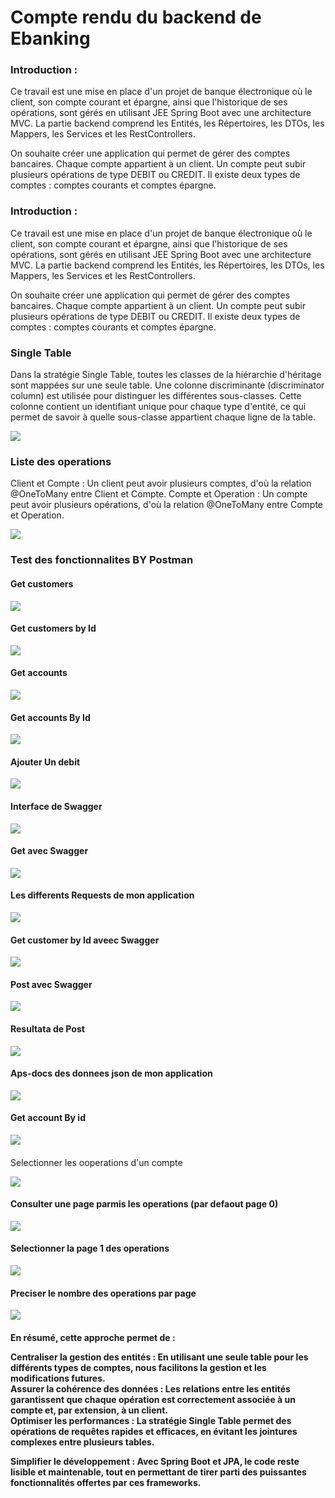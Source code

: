 <h1>Compte rendu du backend de Ebanking</h1>
<h3>Introduction :</h3>
<p>Ce travail est une mise en place d'un projet de banque électronique où le client, son compte courant et épargne, ainsi que l'historique de ses opérations, sont gérés en utilisant JEE Spring Boot avec une architecture MVC. La partie backend comprend les Entités, les Répertoires, les DTOs, les Mappers, les Services et les RestControllers.


On souhaite créer une application qui permet de gérer des comptes bancaires. Chaque compte appartient à un client. Un compte peut subir plusieurs opérations de type DEBIT ou CREDIT. Il existe deux types de comptes : comptes courants et comptes épargne.</p>

<h3>Introduction :</h3>
<p>Ce travail est une mise en place d'un projet de banque électronique où le client, son compte courant et épargne, ainsi que l'historique de ses opérations, sont gérés en utilisant JEE Spring Boot avec une architecture MVC. La partie backend comprend les Entités, les Répertoires, les DTOs, les Mappers, les Services et les RestControllers.

On souhaite créer une application qui permet de gérer des comptes bancaires. Chaque compte appartient à un client. Un compte peut subir plusieurs opérations de type DEBIT ou CREDIT. Il existe deux types de comptes : comptes courants et comptes épargne.</p>


<h3>Single Table  </h3>
<p>Dans la stratégie Single Table, toutes les classes de la hiérarchie d'héritage sont mappées sur une seule table. Une colonne discriminante (discriminator column) est utilisée pour distinguer les différentes sous-classes. Cette colonne contient un identifiant unique pour chaque type d'entité, ce qui permet de savoir à quelle sous-classe appartient chaque ligne de la table.</p>
<img src="./captures/img.png">

<h3>Liste des operations </h3>
<p>Client et Compte : Un client peut avoir plusieurs comptes, d'où la relation @OneToMany entre Client et Compte.
Compte et Operation : Un compte peut avoir plusieurs opérations, d'où la relation @OneToMany entre Compte et Operation.</p>
<img src="./captures/img_1.png">


<h3>Test des fonctionnalites BY Postman </h3>
<h4>Get customers </h4>
<img src="./captures/img_2.png">

<h4>Get customers by Id </h4>
<img src="./captures/img_3.png">

<h4>Get accounts </h4>
<img src="./captures/img_4.png">

<h4>Get accounts By Id  </h4>
<img src="./captures/img_5.png">

<h4>Ajouter Un debit </h4>
<img src="./captures/img_6.png">


<h4>Interface de Swagger</h4>
<p></p>
<img src="./captures/img_7.png">
<h4>Get avec Swagger</h4>
<p></p>
<img src="./captures/img_8.png">
<h4>Les differents Requests de mon application</h4>
<p></p>
<img src="./captures/img_9.png">
<h4>Get customer by Id aveec Swagger</h4>
<p></p>
<img src="./captures/img_10.png">
<h4>Post avec Swagger</h4>
<p></p>
<img src="./captures/img_11.png">
<h4>Resultata de Post</h4>
<p></p>
<img src="./captures/img_12.png">
<h4>Aps-docs des donnees json de mon application</h4>
<p></p>
<img src="./captures/img_13.png">
<h4>Get account By id </h4>
<p></p>
<img src="./captures/img_14.png">
<h4></h4>
<p>Selectionner les ooperations d'un compte </p>
<img src="./captures/img_15.png">
<h4>Consulter une page parmis les operations (par defaout page 0)</h4>
<p></p>
<img src="./captures/img_16.png">
<h4>Selectionner la page 1 des operations </h4>
<p></p>
<img src="./captures/img_17.png">
<h4>Preciser le nombre des operations par page </h4>
<p></p>
<img src="./captures/img_18.png">

<h4>En résumé, cette approche permet de :

Centraliser la gestion des entités : En utilisant une seule table pour les différents types de comptes, nous facilitons la gestion et les modifications futures.
<br>
Assurer la cohérence des données : Les relations entre les entités garantissent que chaque opération est correctement associée à un compte et, par extension, à un client.<br>
Optimiser les performances : La stratégie Single Table permet des opérations de requêtes rapides et efficaces, en évitant les jointures complexes entre plusieurs tables.
<br>

Simplifier le développement : Avec Spring Boot et JPA, le code reste lisible et maintenable, tout en permettant de tirer parti des puissantes fonctionnalités offertes par ces frameworks.</h4>

